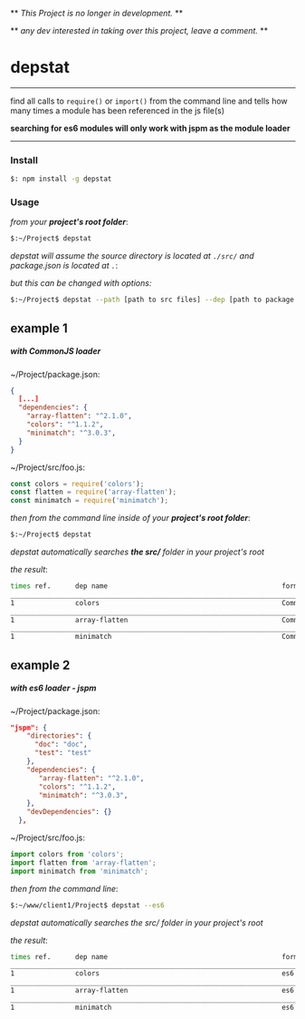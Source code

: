** _This Project is no longer in development._ **

** _any dev interested in taking over this project, leave a comment._ **


# depstat
___
find all calls to `require()` or `import()` from the command line and tells how many times a module has been referenced in the js file(s)


__searching for es6 modules will only work with jspm as the module loader__
___
### Install
```sh
$: npm install -g depstat
```
### Usage
_from your **project's root folder**_:
``` sh
$:~/Project$ depstat
```
_depstat will assume the source directory is located at `./src/` and package.json is located at `.`_:

_but this can be changed with options:_
``` sh
$:~/Project$ depstat --path [path to src files] --dep [path to package.json]
```
## example 1
##### with CommonJS loader

~/Project/package.json:
```json
{
  [...]
  "dependencies": {
    "array-flatten": "^2.1.0",
    "colors": "^1.1.2",
    "minimatch": "^3.0.3",
  }
}
```
~/Project/src/foo.js:
``` js
const colors = require('colors');
const flatten = require('array-flatten');
const minimatch = require('minimatch');
```

_then from the command line inside of your **project's root folder**_:
``` sh
$:~/Project$ depstat
```
_depstat automatically searches **the src/** folder in your project's root_

_the result_:
``` sh
times ref.      dep name                                           format    
___________________________________________________________________________
1               colors                                             CommonJS  
___________________________________________________________________________
1               array-flatten                                      CommonJS  
___________________________________________________________________________
1               minimatch                                          CommonJS  
```

## example 2
##### with es6 loader - jspm

~/Project/package.json:
```json
"jspm": {
    "directories": {
      "doc": "doc",
      "test": "test"
    },
    "dependencies": {
       "array-flatten": "^2.1.0",
       "colors": "^1.1.2",
       "minimatch": "^3.0.3",
    },
    "devDependencies": {}
  },
```
~/Project/src/foo.js:
``` js
import colors from 'colors';
import flatten from 'array-flatten';
import minimatch from 'minimatch';
```

_then from the command line_:
``` sh
$:~/www/client1/Project$ depstat --es6
```
_depstat automatically searches the src/ folder in your project's root_

_the result_:
``` sh
times ref.      dep name                                           format    
___________________________________________________________________________
1               colors                                             es6  
___________________________________________________________________________
1               array-flatten                                      es6  
___________________________________________________________________________
1               minimatch                                          es6  
```
